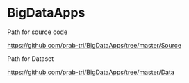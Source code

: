 # BigDataApps
Path for source code 

https://github.com/prab-tri/BigDataApps/tree/master/Source

Path for Dataset

https://github.com/prab-tri/BigDataApps/tree/master/Data


